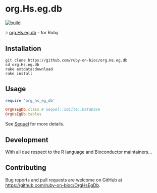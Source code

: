 # org.Hs.eg.db

[![build](https://github.com/ruby-on-bioc/org.Hs.eg.db/actions/workflows/ci.yml/badge.svg)](https://github.com/ruby-on-bioc/org.Hs.eg.db/actions/workflows/ci.yml)

:notes: [org.Hs.eg.db](https://bioconductor.org/packages/org.Hs.eg.db/) - for Ruby

## Installation

```
git clone https://github.com/ruby-on-bioc/org.Hs.eg.db
cd org.Hs.eg.db
rake extdata:download
rake install
```

## Usage

```ruby
require 'org_hs_eg_db'

OrgHsEgDb.class # Sequel::SQLite::Database
OrgHsEgDb.tables
```

See [Sequel](https://github.com/jeremyevans/sequel) for more details.

## Development

With all due respect to the R language and Bioconductor maintainers...

## Contributing

Bug reports and pull requests are welcome on GitHub at https://github.com/ruby-on-bioc/OrgHsEgDb.
